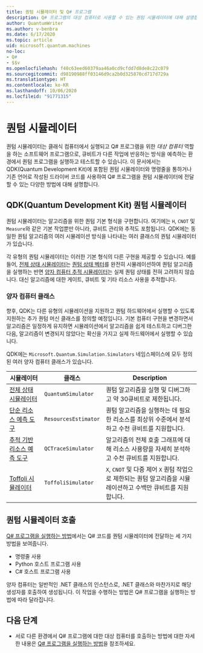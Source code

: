 ```yaml
---
title: 퀀텀 시뮬레이터 및 Q# 프로그램
description: Q# 프로그램의 대상 컴퓨터로 사용할 수 있는 퀀텀 시뮬레이터에 대해 설명합니다.
author: QuantumWriter
ms.author: v-benbra
ms.date: 6/17/2020
ms.topic: article
uid: microsoft.quantum.machines
no-loc:
- Q#
- $$v
ms.openlocfilehash: f40c63eed60379aa46a0cd9cfdd7d8de8c22c079
ms.sourcegitcommit: d98190988ff03146d9ca2b0d325870cd717d729a
ms.translationtype: HT
ms.contentlocale: ko-KR
ms.lasthandoff: 10/06/2020
ms.locfileid: "91771315"
---
```

# <a name="quantum-simulators"></a>퀀텀 시뮬레이터

퀀텀 시뮬레이터는 클래식 컴퓨터에서 실행되고 Q# 프로그램을 위한 *대상 컴퓨터* 역할을 하는 소프트웨어 프로그램으로, 큐비트가 다른 작업에 반응하는 방식을 예측하는 환경에서 퀀텀 프로그램을 실행하고 테스트할 수 있습니다. 이 문서에서는 QDK(Quantum Development Kit)에 포함된 퀀텀 시뮬레이터와 명령줄을 통하거나 기존 언어로 작성된 드라이버 코드를 사용하여 Q# 프로그램을 퀀텀 시뮬레이터에 전달할 수 있는 다양한 방법에 대해 설명합니다.  



## <a name="the-quantum-development-kit-qdk-quantum-simulators"></a>QDK(Quantum Development Kit) 퀀텀 시뮬레이터

퀀텀 시뮬레이터는 알고리즘을 위한 퀀텀 기본 형식을 구현합니다. 여기에는 `H`, `CNOT` 및 `Measure`와 같은 기본 작업뿐만 아니라, 큐비트 관리와 추적도 포함됩니다. QDK에는 동일한 퀀텀 알고리즘의 여러 시뮬레이션 방식을 나타내는 여러 클래스의 퀀텀 시뮬레이터가 있습니다. 


각 유형의 퀀텀 시뮬레이터는 이러한 기본 형식의 다른 구현을 제공할 수 있습니다. 예를 들어, [전체 상태 시뮬레이터](xref:microsoft.quantum.machines.full-state-simulator)는 [퀀텀 상태 벡터](xref:microsoft.quantum.glossary#quantum-state)를 완전히 시뮬레이션하여 퀀텀 알고리즘을 실행하는 반면 [양자 컴퓨터 추적 시뮬레이터](xref:microsoft.quantum.machines.qc-trace-simulator.intro)는 실제 퀀텀 상태를 전혀 고려하지 않습니다. 대신 알고리즘에 대한 게이트, 큐비트 및 기타 리소스 사용을 추적합니다.

### <a name="quantum-machine-classes"></a>양자 컴퓨터 클래스

향후, QDK는 다른 유형의 시뮬레이션을 지원하고 퀀텀 하드웨어에서 실행할 수 있도록 지원하는 추가 퀀텀 머신 클래스를 정의할 예정입니다. 기본 컴퓨터 구현을 변경하면서 알고리즘은 일정하게 유지하면 시뮬레이션에서 알고리즘을 쉽게 테스트하고 디버그한 다음, 알고리즘이 변경되지 않았다는 확신을 가지고 실제 하드웨어에서 실행할 수 있습니다.

QDK에는 `Microsoft.Quantum.Simulation.Simulators` 네임스페이스에 모두 정의된 여러 양자 컴퓨터 클래스가 있습니다.

|시뮬레이터 |클래스|Description|
|-----|------|---|
|[전체 상태 시뮬레이터](xref:microsoft.quantum.machines.full-state-simulator)| `QuantumSimulator` | 퀀텀 알고리즘을 실행 및 디버그하고 약 30큐비트로 제한됩니다. |
|[단순 리소스 예측 도구](xref:microsoft.quantum.machines.resources-estimator)| `ResourcesEstimator` | 퀀텀 알고리즘을 실행하는 데 필요한 리소스를 최상위 수준에서 분석하고 수천 큐비트를 지원합니다.|
|[추적 기반 리소스 예측 도구](xref:microsoft.quantum.machines.qc-trace-simulator.intro)|  `QCTraceSimulator` |알고리즘의 전체 호출 그래프에 대해 리소스 사용량을 자세히 분석하고 수천 큐비트를 지원합니다.|
|[Toffoli 시뮬레이터](xref:microsoft.quantum.machines.toffoli-simulator)| `ToffoliSimulator` |`X`, `CNOT` 및 다중 제어 `X` 퀀텀 작업으로 제한되는 퀀텀 알고리즘을 시뮬레이션하고 수백만 큐비트를 지원합니다. |

## <a name="invoking-the-quantum-simulator"></a>퀀텀 시뮬레이터 호출

[Q# 프로그램을 실행하는 방법](xref:microsoft.quantum.guide.host-programs)에서는 Q# 코드를 퀀텀 시뮬레이터에 전달하는 세 가지 방법을 보여줍니다. 

* 명령줄 사용
* Python 호스트 프로그램 사용
* C# 호스트 프로그램 사용

양자 컴퓨터는 일반적인 .NET 클래스의 인스턴스로, .NET 클래스와 마찬가지로 해당 생성자를 호출하여 생성됩니다. 이 작업을 수행하는 방법은 Q# 프로그램을 실행하는 방법에 따라 달라집니다.

## <a name="next-steps"></a>다음 단계

* 서로 다른 환경에서 Q# 프로그램에 대한 대상 컴퓨터를 호출하는 방법에 대한 자세한 내용은 [Q# 프로그램을 실행하는 방법](xref:microsoft.quantum.guide.host-programs)을 참조하세요.
